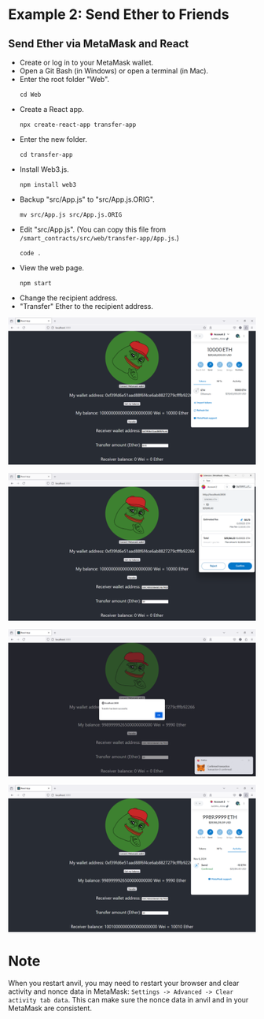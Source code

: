 # Example 2: Send Ether to Friends

## Send Ether via MetaMask and React
+ Create or log in to your MetaMask wallet.
+ Open a Git Bash (in Windows) or open a terminal (in Mac).
+ Enter the root folder "Web".
  ```
  cd Web
  ```
+ Create a React app.
  ```
  npx create-react-app transfer-app
  ```
+ Enter the new folder.
  ```
  cd transfer-app
  ```
+ Install Web3.js.
  ```
  npm install web3
  ```
+ Backup "src/App.js" to "src/App.js.ORIG".
  ```
  mv src/App.js src/App.js.ORIG
  ```
+ Edit "src/App.js".
  (You can copy this file from `/smart_contracts/src/web/transfer-app/App.js`.)
  ```
  code .
  ```
+ View the web page.
  ```
  npm start
  ```
+ Change the recipient address.
+ "Transfer" Ether to the recipient address.

![image](/smart_contracts/img/transfer_1.png)

![image](/smart_contracts/img/transfer_2.png)

![image](/smart_contracts/img/transfer_3.png)

![image](/smart_contracts/img/transfer_4.png)

# Note
When you restart anvil, you may need to restart your browser and clear activity and nonce data in MetaMask: `Settings -> Advanced -> Clear activity tab data`. This can make sure the nonce data in anvil and in your MetaMask are consistent.
